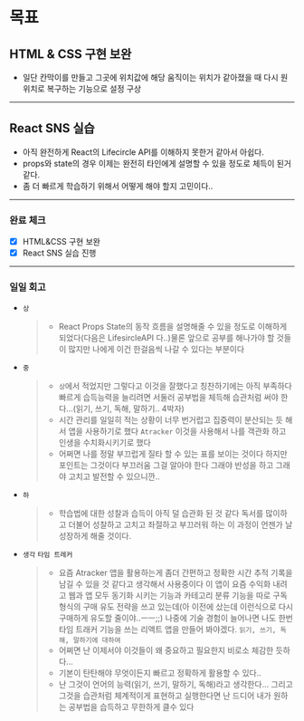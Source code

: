# 목표

## HTML & CSS 구현 보완

- 일단 칸막이를 만들고 그곳에 위치값에 해당 움직이는 위치가 같아졌을 때 다시 원위치로 복구하는 기능으로 설정 구상

---

## React SNS 실습

- 아직 완전하게 React의 Lifecircle API를 이해하지 못한거 같아서 아쉽다.
- props와 state의 경우 이제는 완전히 타인에게 설명할 수 있을 정도로 체득이 된거 같다.
- 좀 더 빠르게 학습하기 위해서 어떻게 해야 할지 고민이다..

---

### 완료 체크

- [x] HTML&CSS 구현 보완
- [x] React SNS 실습 진행

---

### 일일 회고

- `상`
  > - React Props State의 동작 흐름을 설명해줄 수 있을 정도로 이해하게 되었다(다음은 LifesircleAPI 다..)물론 앞으로 공부를 해나가야 할 것들이 많지만 나에게 이건 한걸음씩 나갈 수 있다는 부분이다 
- `중`
  > - `상`에서 적었지만 그렇다고 이것을 잘했다고 칭찬하기에는 아직 부족하다 빠르게 습득능력을 늘리려면 서둘러 공부법을 체득해 습관처럼 써야 한다...(읽기, 쓰기, 독해, 말하기.. 4박자)
  > - 시간 관리를 일일히 적는 상황이 너무 번거럽고 집중력이 분산되는 듯 해서 앱을 사용하기로 했다 `Atracker` 이것을 사용해서 나를 객관화 하고 인생을 수치화시키기로 했다
  > - 어쩌면 나를 정말 부끄럽게 질타 할 수 있는 표를 보이는 것이다 하지만 포인트는 그것이다 부끄러움 그걸 알아야 한다 그래야 반성을 하고 그래야 고치고 발전할 수 있으니깐.. 
- `하`
  > - 학습법에 대한 성찰과 습득이 아직 덜 습관화 된 것 같다 독서를 많이하고 더불어 성찰하고 고치고 좌절하고 부끄러워 하는 이 과정이 언젠가 날 성장하게 해줄 것이다.
- `생각`
  `타임 트레커`
  > - 요즘 Atracker 앱을 활용하는게 좀더 간편하고 정확한 시간 추적 기록을 남길 수 있을 것 같다고 생각해서 사용중이다 이 앱이 요즘 수익화 내려고 웹과 앱 모두 동기화 시키는 기능과 카테고리 분류 기능을 따로 구독 형식의 구매 유도 전략을 쓰고 있는데(아 이전에 샀는데 이런식으로 다시 구매하게 유도할 줄이야..ㅡㅡ;;) 나중에 기술 경험이 늘어나면 나도 한번 타임 트래커 기능을 쓰는 리액트 앱을 만들어 봐야겠다.
  `읽기, 쓰기, 독해, 말하기에 대하여`
  > - 어쩌면 난 이제서야 이것들이 왜 중요하고 필요한지 비로소 체감한 듯하다...
  > - 기본이 탄탄해야 무엇이든지 빠르고 정확하게 활용할 수 있다..
  > - 난 그것이 언어의 능력(읽기, 쓰기, 말하기, 독해)라고 생각한다... 그리고 그것을 습관처럼 체계적이게 표현하고 실행한다면 난 드디어 내가 원하는 공부법을 습득하고 무한하게 클수 있다
